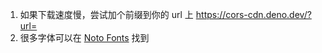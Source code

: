 1. 如果下载速度慢，尝试加个前缀到你的 url 上 https://cors-cdn.deno.dev/?url=
2. 很多字体可以在 [Noto Fonts](https://notofonts.github.io/) 找到
